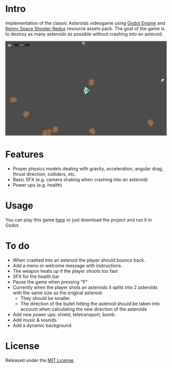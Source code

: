 # Intro
Implementation of the classic Asteroids videogame using [Godot Engine](https://godotengine.org/) and [Kenny Space Shooter Redux](https://kenney.nl/assets/space-shooter-redux) resource assets pack. The goal of the game is to destroy as many asteroids as possible without crashing into an asteroid.

![Game](screenshots/main_game.png)

# Features
* Proper physics models dealing with gravity, acceleration, angular drag, thrust direction, colliders, etc. 
* Basic SFX (e.g. camera shaking when crashing into an asteroid)
* Power ups (e.g. health)

# Usage
You can play this game [here](https://asteroids.cscazorla.es/) or just download the project and run it in Godot.

# To do
* When crashed into an asteroid the player should bounce back.
* Add a menu or welcome message with instructions.
* The weapon heats up if the player shoots too fast
* SFX for the health bar
* Pause the game when pressing "P"
* Currently when the player shots an asteroids it splits into 2 asteroids with the same size as the original asteroid:
  * They should be smaller.
  * The direction of the bullet hitting the asteroid should be taken into account when calculating the new direction of the asteroids
* Add new power ups: shield, teletransport, bomb.
* Add music & sounds.
* Add a dynamic background.

# License
Released under the [MIT License](http://www.opensource.org/licenses/mit-license.php).